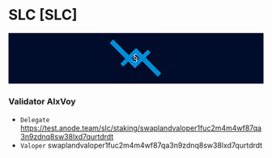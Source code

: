 # SLC [SLC]
![SwapLand Guide](https://github.com/Voynitskiy/Voynitskiy/blob/main/testnet/SLC/SLC.png)
### Validator AlxVoy
* `Delegate` https://test.anode.team/slc/staking/swaplandvaloper1fuc2m4m4wf87qa3n9zdnq8sw38lxd7qurtdrdt
* `Valoper` swaplandvaloper1fuc2m4m4wf87qa3n9zdnq8sw38lxd7qurtdrdt
